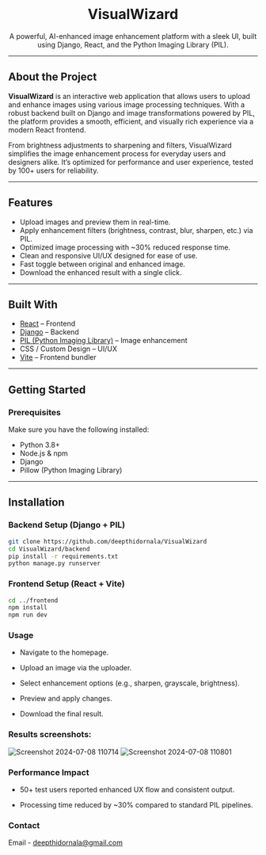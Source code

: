 <br />
<div align="center">
  <h1>VisualWizard</h1>
  <p align="center">
    A powerful, AI-enhanced image enhancement platform with a sleek UI, built using Django, React, and the Python Imaging Library (PIL).
  </p>
</div>

---

## About the Project

**VisualWizard** is an interactive web application that allows users to upload and enhance images using various image processing techniques. With a robust backend built on Django and image transformations powered by PIL, the platform provides a smooth, efficient, and visually rich experience via a modern React frontend.

From brightness adjustments to sharpening and filters, VisualWizard simplifies the image enhancement process for everyday users and designers alike. It’s optimized for performance and user experience, tested by 100+ users for reliability.

---

## Features

-  Upload images and preview them in real-time.
- Apply enhancement filters (brightness, contrast, blur, sharpen, etc.) via PIL.
- Optimized image processing with ~30% reduced response time.
- Clean and responsive UI/UX designed for ease of use.
- Fast toggle between original and enhanced image.
- Download the enhanced result with a single click.

---

## Built With

-  [React](https://reactjs.org) – Frontend
-  [Django](https://www.djangoproject.com/) – Backend
-  [PIL (Python Imaging Library)](https://pillow.readthedocs.io/) – Image enhancement
-  CSS / Custom Design – UI/UX
-  [Vite](https://vitejs.dev/) – Frontend bundler

---

##  Getting Started

###  Prerequisites

Make sure you have the following installed:

- Python 3.8+
- Node.js & npm
- Django
- Pillow (Python Imaging Library)

---

##  Installation

### Backend Setup (Django + PIL)

```bash
git clone https://github.com/deepthidornala/VisualWizard
cd VisualWizard/backend
pip install -r requirements.txt
python manage.py runserver
```
### Frontend Setup (React + Vite)
```bash
cd ../frontend
npm install
npm run dev
```
### Usage
- Navigate to the homepage.

- Upload an image via the uploader.

- Select enhancement options (e.g., sharpen, grayscale, brightness).

- Preview and apply changes.

- Download the final result.

### Results screenshots:
![Screenshot 2024-07-08 110714](https://github.com/deepthidornala/VisualWizard/assets/130895321/cd92c127-3de8-4a73-af28-6d66731168bf)
![Screenshot 2024-07-08 110801](https://github.com/deepthidornala/VisualWizard/assets/130895321/241dc4d2-92f3-44fe-b0d8-4516c63d0e28)

### Performance Impact
- 50+ test users reported enhanced UX flow and consistent output.

- Processing time reduced by ~30% compared to standard PIL pipelines.

### Contact
Email - deepthidornala@gmail.com


